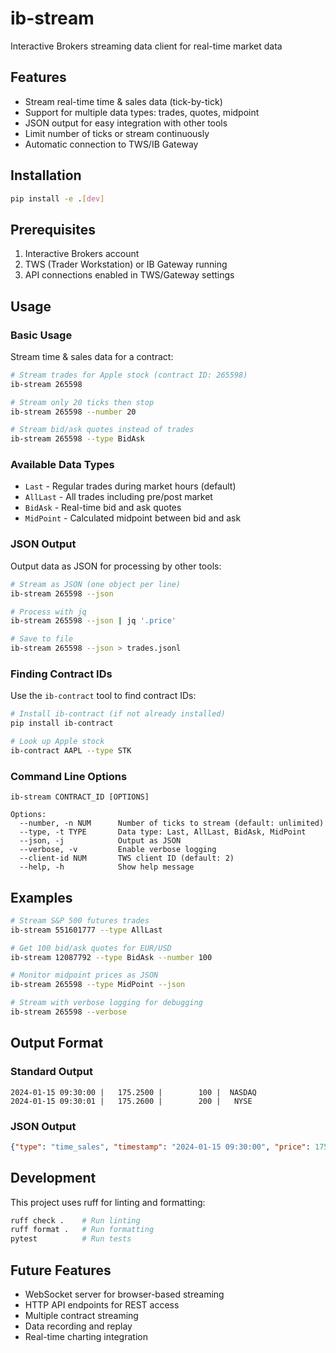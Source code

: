 # ib-stream

Interactive Brokers streaming data client for real-time market data

## Features

- Stream real-time time & sales data (tick-by-tick)
- Support for multiple data types: trades, quotes, midpoint
- JSON output for easy integration with other tools
- Limit number of ticks or stream continuously
- Automatic connection to TWS/IB Gateway

## Installation

```bash
pip install -e .[dev]
```

## Prerequisites

1. Interactive Brokers account
2. TWS (Trader Workstation) or IB Gateway running
3. API connections enabled in TWS/Gateway settings

## Usage

### Basic Usage

Stream time & sales data for a contract:

```bash
# Stream trades for Apple stock (contract ID: 265598)
ib-stream 265598

# Stream only 20 ticks then stop
ib-stream 265598 --number 20

# Stream bid/ask quotes instead of trades
ib-stream 265598 --type BidAsk
```

### Available Data Types

- `Last` - Regular trades during market hours (default)
- `AllLast` - All trades including pre/post market
- `BidAsk` - Real-time bid and ask quotes
- `MidPoint` - Calculated midpoint between bid and ask

### JSON Output

Output data as JSON for processing by other tools:

```bash
# Stream as JSON (one object per line)
ib-stream 265598 --json

# Process with jq
ib-stream 265598 --json | jq '.price'

# Save to file
ib-stream 265598 --json > trades.jsonl
```

### Finding Contract IDs

Use the `ib-contract` tool to find contract IDs:

```bash
# Install ib-contract (if not already installed)
pip install ib-contract

# Look up Apple stock
ib-contract AAPL --type STK
```

### Command Line Options

```
ib-stream CONTRACT_ID [OPTIONS]

Options:
  --number, -n NUM      Number of ticks to stream (default: unlimited)
  --type, -t TYPE       Data type: Last, AllLast, BidAsk, MidPoint
  --json, -j            Output as JSON
  --verbose, -v         Enable verbose logging
  --client-id NUM       TWS client ID (default: 2)
  --help, -h            Show help message
```

## Examples

```bash
# Stream S&P 500 futures trades
ib-stream 551601777 --type AllLast

# Get 100 bid/ask quotes for EUR/USD
ib-stream 12087792 --type BidAsk --number 100

# Monitor midpoint prices as JSON
ib-stream 265598 --type MidPoint --json

# Stream with verbose logging for debugging
ib-stream 265598 --verbose
```

## Output Format

### Standard Output
```
2024-01-15 09:30:00 |   175.2500 |        100 |  NASDAQ
2024-01-15 09:30:01 |   175.2600 |        200 |   NYSE
```

### JSON Output
```json
{"type": "time_sales", "timestamp": "2024-01-15 09:30:00", "price": 175.25, "size": 100, "exchange": "NASDAQ"}
```

## Development

This project uses ruff for linting and formatting:

```bash
ruff check .    # Run linting
ruff format .   # Run formatting
pytest          # Run tests
```

## Future Features

- WebSocket server for browser-based streaming
- HTTP API endpoints for REST access
- Multiple contract streaming
- Data recording and replay
- Real-time charting integration